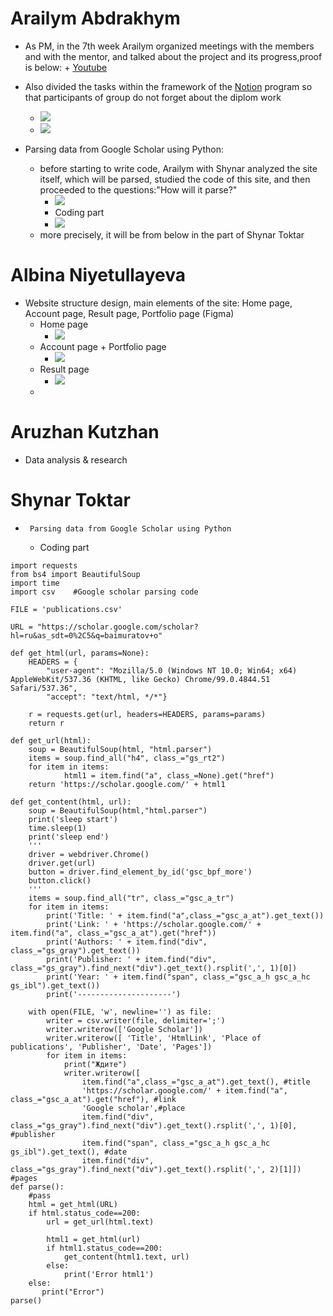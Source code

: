 # Arailym Abdrakhym
*    As PM, in the 7th week Arailym organized meetings with the members and with the mentor, and talked about the project and its progress,proof is below:
    + [Youtube](https://www.youtube.com/watch?v=7-47GCr_iGI)

*   Also divided the tasks within the framework of the [Notion](https://www.notion.so/c96f404fd204448ca2ba0e2da8b3b767?v=3b7a048427274732b44eaa8537c5ba3e) program so that participants of group do not forget about the diplom work
    + ![](https://github.com/SuleymanDemirelKazakhstan/diploma-project-april/blob/main/Diploma%20Document/figures/Снимок%20экрана%202022-03-14%20в%2004.52.05.png)
    + ![](https://github.com/SuleymanDemirelKazakhstan/diploma-project-april/blob/main/Diploma%20Document/figures/Снимок%20экрана%202022-03-14%20в%2004.50.57.png)
*  Parsing data from Google Scholar using Python:
    + before starting to write code, Arailym with Shynar analyzed the site itself, which will be parsed, studied the code of this site, and then proceeded to the questions:"How will it parse?"
       + ![](https://github.com/SuleymanDemirelKazakhstan/diploma-project-april/blob/main/Diploma%20Document/figures/Снимок%20экрана%202022-03-14%20в%2005.36.43.png)
       + Coding part
       + ![](https://github.com/SuleymanDemirelKazakhstan/diploma-project-april/blob/main/Diploma%20Document/figures/Снимок%20экрана%202022-03-14%20в%2005.27.55.png)
     + more precisely, it will be from below in the part of Shynar Toktar

# Albina Niyetullayeva
* Website structure design, main elements of the site: Home page, Account page, Result page, Portfolio page (Figma)
    * Home page
       + ![](https://github.com/SuleymanDemirelKazakhstan/diploma-project-april/blob/main/Diploma%20Document/figures/IMAGE%202022-03-14%2003:53:36.jpg)
   * Account page + Portfolio page
       + ![](https://github.com/SuleymanDemirelKazakhstan/diploma-project-april/blob/main/Diploma%20Document/figures/IMAGE%202022-03-14%2003:53:40.jpg)
   * Result page
       + ![](https://github.com/SuleymanDemirelKazakhstan/diploma-project-april/blob/main/Diploma%20Document/figures/IMAGE%202022-03-14%2003:53:43.jpg)
   * 
# Aruzhan Kutzhan

* Data analysis & research []()

# Shynar Toktar
*      Parsing data from Google Scholar using Python
    + Coding part
````
import requests
from bs4 import BeautifulSoup
import time
import csv    #Google scholar parsing code

FILE = 'publications.csv'

URL = "https://scholar.google.com/scholar?hl=ru&as_sdt=0%2C5&q=baimuratov+o"

def get_html(url, params=None):
    HEADERS = {
        "user-agent": "Mozilla/5.0 (Windows NT 10.0; Win64; x64) AppleWebKit/537.36 (KHTML, like Gecko) Chrome/99.0.4844.51 Safari/537.36",
        "accept": "text/html, */*"}

    r = requests.get(url, headers=HEADERS, params=params)
    return r

def get_url(html):
    soup = BeautifulSoup(html, "html.parser")
    items = soup.find_all("h4", class_="gs_rt2")
    for item in items:
            html1 = item.find("a", class_=None).get("href")
    return 'https://scholar.google.com/' + html1

def get_content(html, url):
    soup = BeautifulSoup(html,"html.parser")
    print('sleep start')
    time.sleep(1)
    print('sleep end')
    '''
    driver = webdriver.Chrome()
    driver.get(url)
    button = driver.find_element_by_id('gsc_bpf_more')
    button.click()
    '''
    items = soup.find_all("tr", class_="gsc_a_tr")
    for item in items:
        print('Title: ' + item.find("a",class_="gsc_a_at").get_text())
        print('Link: ' + 'https://scholar.google.com/' + item.find("a", class_="gsc_a_at").get("href"))
        print('Authors: ' + item.find("div", class_="gs_gray").get_text())
        print('Publisher: ' + item.find("div", class_="gs_gray").find_next("div").get_text().rsplit(',', 1)[0])
        print('Year: ' + item.find("span", class_="gsc_a_h gsc_a_hc gs_ibl").get_text())
        print('---------------------')

    with open(FILE, 'w', newline='') as file:
        writer = csv.writer(file, delimiter=';')
        writer.writerow(['Google Scholar'])
        writer.writerow([ 'Title', 'HtmlLink', 'Place of publications', 'Publisher', 'Date', 'Pages'])
        for item in items:
            print("Ждите")
            writer.writerow([
                item.find("a",class_="gsc_a_at").get_text(), #title
                'https://scholar.google.com/' + item.find("a", class_="gsc_a_at").get("href"), #link
                'Google scholar',#place
                item.find("div", class_="gs_gray").find_next("div").get_text().rsplit(',', 1)[0], #publisher
                item.find("span", class_="gsc_a_h gsc_a_hc gs_ibl").get_text(), #date
                item.find("div", class_="gs_gray").find_next("div").get_text().rsplit(',', 2)[1]])  #pages
def parse():
    #pass
    html = get_html(URL)
    if html.status_code==200:
        url = get_url(html.text)

        html1 = get_html(url)
        if html1.status_code==200:
            get_content(html1.text, url)
        else:
            print('Error html1')
    else:
       print("Error")
parse()

````
